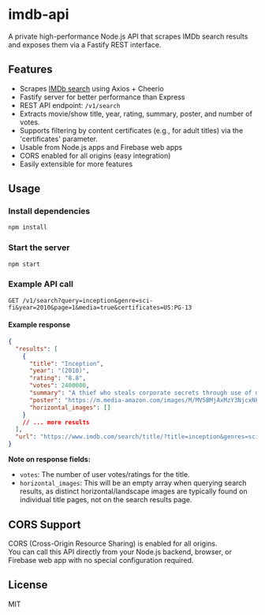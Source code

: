 # imdb-api

A private high-performance Node.js API that scrapes IMDb search results and exposes them via a Fastify REST interface.

## Features

- Scrapes [IMDb search](https://www.imdb.com/search/title/) using Axios + Cheerio
- Fastify server for better performance than Express
- REST API endpoint: `/v1/search`
- Extracts movie/show title, year, rating, summary, poster, and number of votes.
- Supports filtering by content certificates (e.g., for adult titles) via the 'certificates' parameter.
- Usable from Node.js apps and Firebase web apps
- CORS enabled for all origins (easy integration)
- Easily extensible for more features

## Usage

### Install dependencies

```bash
npm install
```

### Start the server

```bash
npm start
```

### Example API call

```
GET /v1/search?query=inception&genre=sci-fi&year=2010&page=1&media=true&certificates=US:PG-13
```

#### Example response

```json
{
  "results": [
    {
      "title": "Inception",
      "year": "(2010)",
      "rating": "8.8",
      "votes": 2400000,
      "summary": "A thief who steals corporate secrets through use of dream-sharing technology...",
      "poster": "https://m.media-amazon.com/images/M/MV5BMjAxMzY3NjcxNF5BMl5BanBnXkFtZTcwNTI5OTM0Mw@@._V1_SY1000_CR0,0,675,1000_AL_.jpg",
      "horizontal_images": []
    }
    // ... more results
  ],
  "url": "https://www.imdb.com/search/title/?title=inception&genres=sci-fi&year=2010&start=1&certificates=US:PG-13"
}
```
**Note on response fields:**
*   `votes`: The number of user votes/ratings for the title.
*   `horizontal_images`: This will be an empty array when querying search results, as distinct horizontal/landscape images are typically found on individual title pages, not on the search results page.

## CORS Support

CORS (Cross-Origin Resource Sharing) is enabled for all origins.  
You can call this API directly from your Node.js backend, browser, or Firebase web app with no special configuration required.

## License

MIT